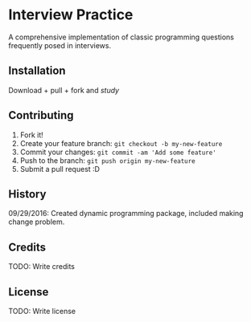 # Interview Practice
A comprehensive implementation of classic programming questions frequently posed in interviews.
## Installation
Download + pull + fork and *study*
## Contributing
1. Fork it!
2. Create your feature branch: `git checkout -b my-new-feature`
3. Commit your changes: `git commit -am 'Add some feature'`
4. Push to the branch: `git push origin my-new-feature`
5. Submit a pull request :D
## History
09/29/2016: Created dynamic programming package, included making change problem.
## Credits
TODO: Write credits
## License
TODO: Write license